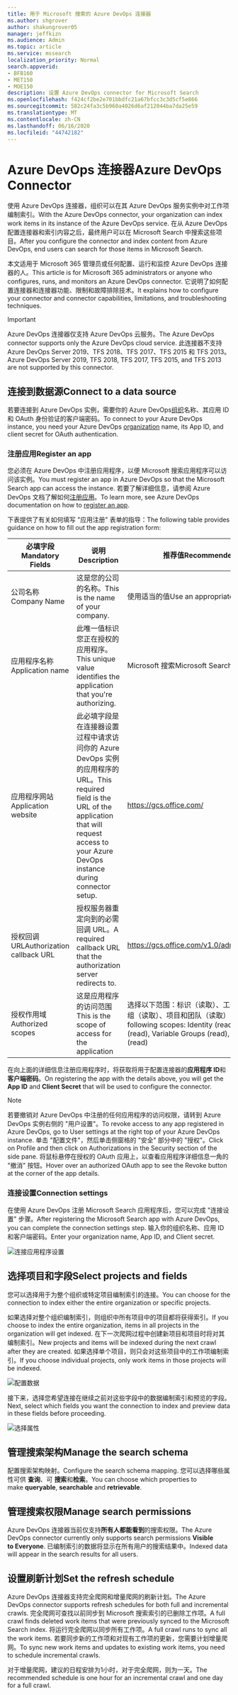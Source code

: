 ```yaml
---
title: 用于 Microsoft 搜索的 Azure DevOps 连接器
ms.author: shgrover
author: shakungrover05
manager: jeffkizn
ms.audience: Admin
ms.topic: article
ms.service: mssearch
localization_priority: Normal
search.appverid:
- BFB160
- MET150
- MOE150
description: 设置 Azure DevOps connector for Microsoft Search
ms.openlocfilehash: f424cf2be2e701bbdfc21a67bfcc3c3d5cf5e866
ms.sourcegitcommit: 582c24fa3c5b960a4026d6af212044ba7da25e59
ms.translationtype: MT
ms.contentlocale: zh-CN
ms.lasthandoff: 06/16/2020
ms.locfileid: "44742182"
---
```

# <a name="azure-devops-connector"></a><span data-ttu-id="d710e-103">Azure DevOps 连接器</span><span class="sxs-lookup"><span data-stu-id="d710e-103">Azure DevOps Connector</span></span>

<span data-ttu-id="d710e-104">使用 Azure DevOps 连接器，组织可以在其 Azure DevOps 服务实例中对工作项编制索引。</span><span class="sxs-lookup"><span data-stu-id="d710e-104">With the Azure DevOps connector, your organization can index work items in its instance of the Azure DevOps service.</span></span> <span data-ttu-id="d710e-105">在从 Azure DevOps 配置连接器和索引内容之后，最终用户可以在 Microsoft Search 中搜索这些项目。</span><span class="sxs-lookup"><span data-stu-id="d710e-105">After you configure the connector and index content from Azure DevOps, end users can search for those items in Microsoft Search.</span></span>

<span data-ttu-id="d710e-106">本文适用于 Microsoft 365 管理员或任何配置、运行和监控 Azure DevOps 连接器的人。</span><span class="sxs-lookup"><span data-stu-id="d710e-106">This article is for Microsoft 365 administrators or anyone who configures, runs, and monitors an Azure DevOps connector.</span></span> <span data-ttu-id="d710e-107">它说明了如何配置连接器和连接器功能、限制和故障排除技术。</span><span class="sxs-lookup"><span data-stu-id="d710e-107">It explains how to configure your connector and connector capabilities, limitations, and troubleshooting techniques.</span></span>

>[!IMPORTANT]
><span data-ttu-id="d710e-108">Azure DevOps 连接器仅支持 Azure DevOps 云服务。</span><span class="sxs-lookup"><span data-stu-id="d710e-108">The Azure DevOps connector supports only the Azure DevOps cloud service.</span></span> <span data-ttu-id="d710e-109">此连接器不支持 Azure DevOps Server 2019、TFS 2018、TFS 2017、TFS 2015 和 TFS 2013。</span><span class="sxs-lookup"><span data-stu-id="d710e-109">Azure DevOps Server 2019, TFS 2018, TFS 2017, TFS 2015, and TFS 2013 are not supported by this connector.</span></span>

## <a name="connect-to-a-data-source"></a><span data-ttu-id="d710e-110">连接到数据源</span><span class="sxs-lookup"><span data-stu-id="d710e-110">Connect to a data source</span></span>

<span data-ttu-id="d710e-111">若要连接到 Azure DevOps 实例，需要你的 Azure DevOps[组织](https://docs.microsoft.com/azure/devops/organizations/accounts/create-organization)名称、其应用 ID 和 OAuth 身份验证的客户端密码。</span><span class="sxs-lookup"><span data-stu-id="d710e-111">To connect to your Azure DevOps instance, you need your Azure DevOps [organization](https://docs.microsoft.com/azure/devops/organizations/accounts/create-organization) name, its App ID, and client secret for OAuth authentication.</span></span>

### <a name="register-an-app"></a><span data-ttu-id="d710e-112">注册应用</span><span class="sxs-lookup"><span data-stu-id="d710e-112">Register an app</span></span>

<span data-ttu-id="d710e-113">您必须在 Azure DevOps 中注册应用程序，以便 Microsoft 搜索应用程序可以访问该实例。</span><span class="sxs-lookup"><span data-stu-id="d710e-113">You must register an app in Azure DevOps so that the Microsoft Search app can access the instance.</span></span> <span data-ttu-id="d710e-114">若要了解详细信息，请参阅 Azure DevOps 文档了解如何[注册应用](https://docs.microsoft.com/azure/devops/integrate/get-started/authentication/oauth?view=azure-devops#register-your-app)。</span><span class="sxs-lookup"><span data-stu-id="d710e-114">To learn more, see Azure DevOps documentation on how to [register an app](https://docs.microsoft.com/azure/devops/integrate/get-started/authentication/oauth?view=azure-devops#register-your-app).</span></span>

<span data-ttu-id="d710e-115">下表提供了有关如何填写 "应用注册" 表单的指导：</span><span class="sxs-lookup"><span data-stu-id="d710e-115">The following table provides guidance on how to fill out the app registration form:</span></span>

 <span data-ttu-id="d710e-116">**必填字段**</span><span class="sxs-lookup"><span data-stu-id="d710e-116">**Mandatory Fields**</span></span> | <span data-ttu-id="d710e-117">**说明**</span><span class="sxs-lookup"><span data-stu-id="d710e-117">**Description**</span></span>      | <span data-ttu-id="d710e-118">**推荐值**</span><span class="sxs-lookup"><span data-stu-id="d710e-118">**Recommended Value**</span></span>
--- | --- | ---
| <span data-ttu-id="d710e-119">公司名称</span><span class="sxs-lookup"><span data-stu-id="d710e-119">Company Name</span></span>         | <span data-ttu-id="d710e-120">这是您的公司的名称。</span><span class="sxs-lookup"><span data-stu-id="d710e-120">This is the name of your company.</span></span> | <span data-ttu-id="d710e-121">使用适当的值</span><span class="sxs-lookup"><span data-stu-id="d710e-121">Use an appropriate value</span></span>   |
| <span data-ttu-id="d710e-122">应用程序名称</span><span class="sxs-lookup"><span data-stu-id="d710e-122">Application name</span></span>     | <span data-ttu-id="d710e-123">此唯一值标识您正在授权的应用程序。</span><span class="sxs-lookup"><span data-stu-id="d710e-123">This unique value identifies the application that you're authorizing.</span></span>    | <span data-ttu-id="d710e-124">Microsoft 搜索</span><span class="sxs-lookup"><span data-stu-id="d710e-124">Microsoft Search</span></span>     |
| <span data-ttu-id="d710e-125">应用程序网站</span><span class="sxs-lookup"><span data-stu-id="d710e-125">Application website</span></span>  | <span data-ttu-id="d710e-126">此必填字段是在连接器设置过程中请求访问你的 Azure DevOps 实例的应用程序的 URL。</span><span class="sxs-lookup"><span data-stu-id="d710e-126">This required field is the URL of the application that will request access to your Azure DevOps instance during connector setup.</span></span>  | <https://gcs.office.com/>                |
| <span data-ttu-id="d710e-127">授权回调 URL</span><span class="sxs-lookup"><span data-stu-id="d710e-127">Authorization callback URL</span></span>        | <span data-ttu-id="d710e-128">授权服务器重定向到的必需回调 URL。</span><span class="sxs-lookup"><span data-stu-id="d710e-128">A required callback URL that the authorization server redirects to.</span></span> | <https://gcs.office.com/v1.0/admin/oauth/callback>|
| <span data-ttu-id="d710e-129">授权作用域</span><span class="sxs-lookup"><span data-stu-id="d710e-129">Authorized scopes</span></span> | <span data-ttu-id="d710e-130">这是应用程序的访问范围</span><span class="sxs-lookup"><span data-stu-id="d710e-130">This is the scope of access for the application</span></span> | <span data-ttu-id="d710e-131">选择以下范围：标识（读取）、工作项（读取）、变量组（读取）、项目和团队（读取）</span><span class="sxs-lookup"><span data-stu-id="d710e-131">Select the following scopes: Identity (read), Work Items (read), Variable Groups (read), Project and team (read)</span></span>|

<span data-ttu-id="d710e-132">在向上面的详细信息注册应用程序时，将获取将用于配置连接器的**应用程序 ID**和**客户端密码**。</span><span class="sxs-lookup"><span data-stu-id="d710e-132">On registering the app with the details above, you will get the **App ID** and **Client Secret** that will be used to configure the connector.</span></span>

>[!NOTE]
><span data-ttu-id="d710e-133">若要撤销对 Azure DevOps 中注册的任何应用程序的访问权限，请转到 Azure DevOps 实例右侧的 "用户设置"。</span><span class="sxs-lookup"><span data-stu-id="d710e-133">To revoke access to any app registered in Azure DevOps, go to User settings at the right top of your Azure DevOps instance.</span></span> <span data-ttu-id="d710e-134">单击 "配置文件"，然后单击侧窗格的 "安全" 部分中的 "授权"。</span><span class="sxs-lookup"><span data-stu-id="d710e-134">Click on Profile and then click on Authorizations in the Security section of the side pane.</span></span> <span data-ttu-id="d710e-135">将鼠标悬停在授权的 OAuth 应用上，以查看应用程序详细信息一角的 "撤消" 按钮。</span><span class="sxs-lookup"><span data-stu-id="d710e-135">Hover over an authorized OAuth app to see the Revoke button at the corner of the app details.</span></span>

### <a name="connection-settings"></a><span data-ttu-id="d710e-136">连接设置</span><span class="sxs-lookup"><span data-stu-id="d710e-136">Connection settings</span></span>

<span data-ttu-id="d710e-137">在使用 Azure DevOps 注册 Microsoft Search 应用程序后，您可以完成 "连接设置" 步骤。</span><span class="sxs-lookup"><span data-stu-id="d710e-137">After registering the Microsoft Search app with Azure DevOps, you can complete the connection settings step.</span></span> <span data-ttu-id="d710e-138">输入你的组织名称、应用 ID 和客户端密码。</span><span class="sxs-lookup"><span data-stu-id="d710e-138">Enter your organization name, App ID, and Client secret.</span></span>

![连接应用程序设置](media/ADO_Connection_settings_2.png)

## <a name="select-projects-and-fields"></a><span data-ttu-id="d710e-140">选择项目和字段</span><span class="sxs-lookup"><span data-stu-id="d710e-140">Select projects and fields</span></span>

<span data-ttu-id="d710e-141">您可以选择用于为整个组织或特定项目编制索引的连接。</span><span class="sxs-lookup"><span data-stu-id="d710e-141">You can choose for the connection to index either the entire organization or specific projects.</span></span>

<span data-ttu-id="d710e-142">如果选择对整个组织编制索引，则组织中所有项目中的项目都将获得索引。</span><span class="sxs-lookup"><span data-stu-id="d710e-142">If you choose to index the entire organization, items in all projects in the organization will get indexed.</span></span> <span data-ttu-id="d710e-143">在下一次爬网过程中创建新项目和项目时将对其编制索引。</span><span class="sxs-lookup"><span data-stu-id="d710e-143">New projects and items will be indexed during the next crawl after they are created.</span></span> <span data-ttu-id="d710e-144">如果选择单个项目，则只会对这些项目中的工作项编制索引。</span><span class="sxs-lookup"><span data-stu-id="d710e-144">If you choose individual projects, only work items in those projects will be indexed.</span></span>

![配置数据](media/ADO_Configure_data.png)

<span data-ttu-id="d710e-146">接下来，选择您希望连接在继续之前对这些字段中的数据编制索引和预览的字段。</span><span class="sxs-lookup"><span data-stu-id="d710e-146">Next, select which fields you want the connection to index and preview data in these fields before proceeding.</span></span>

![选择属性](media/ADO_choose_properties.png)

## <a name="manage-the-search-schema"></a><span data-ttu-id="d710e-148">管理搜索架构</span><span class="sxs-lookup"><span data-stu-id="d710e-148">Manage the search schema</span></span>

<span data-ttu-id="d710e-149">配置搜索架构映射。</span><span class="sxs-lookup"><span data-stu-id="d710e-149">Configure the search schema mapping.</span></span> <span data-ttu-id="d710e-150">您可以选择哪些属性可供 **查询**、可 **搜索**和**检索**。</span><span class="sxs-lookup"><span data-stu-id="d710e-150">You can choose which properties to make **queryable**, **searchable** and **retrievable**.</span></span>

## <a name="manage-search-permissions"></a><span data-ttu-id="d710e-151">管理搜索权限</span><span class="sxs-lookup"><span data-stu-id="d710e-151">Manage search permissions</span></span>

<span data-ttu-id="d710e-152">Azure DevOps 连接器当前仅支持**所有人都能看到**的搜索权限。</span><span class="sxs-lookup"><span data-stu-id="d710e-152">The Azure DevOps connector currently only supports search permissions **Visible to Everyone**.</span></span> <span data-ttu-id="d710e-153">已编制索引的数据将显示在所有用户的搜索结果中。</span><span class="sxs-lookup"><span data-stu-id="d710e-153">Indexed data will appear in the search results for all users.</span></span>

## <a name="set-the-refresh-schedule"></a><span data-ttu-id="d710e-154">设置刷新计划</span><span class="sxs-lookup"><span data-stu-id="d710e-154">Set the refresh schedule</span></span>

<span data-ttu-id="d710e-155">Azure DevOps 连接器支持完全爬网和增量爬网的刷新计划。</span><span class="sxs-lookup"><span data-stu-id="d710e-155">The Azure DevOps connector supports refresh schedules for both full and incremental crawls.</span></span> <span data-ttu-id="d710e-156">完全爬网可查找以前同步到 Microsoft 搜索索引的已删除工作项。</span><span class="sxs-lookup"><span data-stu-id="d710e-156">A full crawl finds deleted work items that were previously synced to the Microsoft Search index.</span></span> <span data-ttu-id="d710e-157">将运行完全爬网以同步所有工作项。</span><span class="sxs-lookup"><span data-stu-id="d710e-157">A full crawl runs to sync all the work items.</span></span> <span data-ttu-id="d710e-158">若要同步新的工作项和对现有工作项的更新，您需要计划增量爬网。</span><span class="sxs-lookup"><span data-stu-id="d710e-158">To sync new work items and updates to existing work items, you need to schedule incremental crawls.</span></span>

<span data-ttu-id="d710e-159">对于增量爬网，建议的日程安排为1小时，对于完全爬网，则为一天。</span><span class="sxs-lookup"><span data-stu-id="d710e-159">The recommended schedule is one hour for an incremental crawl and one day for a full crawl.</span></span>
